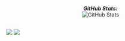 <div>
  <p align="center">
      <b>
          <em>GitHub Stats:</em>
      </b> 
      <br/>
      <img src="https://github-readme-streak-stats.herokuapp.com/?user=Pasindu-Jayasundara" alt="GitHub Stats" /> 
      <br/><br/>
  </p>
</div>
<img src="https://github-readme-stats.vercel.app/api?username=Pasindu-Jayasundara&show_icons=true&include_all_commits=true" /> 
<img src="https://github-readme-stats.vercel.app/api/top-langs/?username=Pasindu-Jayasundara&layout=compact" /> 

<!-- ![My github status](https://github-readme-stats.vercel.app/api?username=Pasindu-Jayasundara&show_icons=true&include_all_commits=true)
![Top Langs](https://github-readme-stats.vercel.app/api/top-langs/?username=Pasindu-Jayasundara&layout=compact) -->
